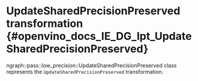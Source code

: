 # UpdateSharedPrecisionPreserved transformation {#openvino_docs_IE_DG_lpt_UpdateSharedPrecisionPreserved}

ngraph::pass::low_precision::UpdateSharedPrecisionPreserved class represents the `UpdateSharedPrecisionPreserved` transformation.

